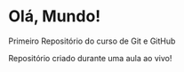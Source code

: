# Olá, Mundo!
 Primeiro Repositório do curso de Git e GitHub

Repositório criado durante uma aula ao vivo!
